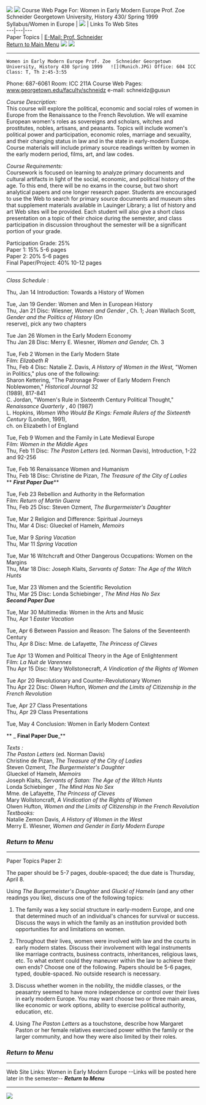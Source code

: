 ![](bluetop1.gif) ![](banner.gif)   Course Web Page For: Women in Early Modern
Europe Prof. Zoe  Schneider Georgetown University, History 430/ Spring 1999
Syllabus/Women in  Europe  |  ![](Munich.JPG) | Links To Web Sites  
---|---|---  
Paper Topics |  [E-Mail: Prof. Schneider
](mailto:schneidz@gusun.georgetown.edu)  
  [Return to Main Menu](http://www.georgetown.edu/faculty/schneidz/index.html)
![](banner.gif) ![](bluetop1.gif)

* * *

    Women in Early Modern Europe Prof. Zoe  Schneider Georgetown University, History 430 Spring 1999   ![](Munich.JPG) Office: 604 ICC                                                                                                                                 Class: T, Th 2:45-3:55   
Phone: 687-6061
Room: ICC  211A Course Web Pages: www.georgetown.edu/faculty/schneidz e-mail:
schneidz@gusun

_Course Description:_  
This course will explore the political, economic and social roles of women in
Europe from the Renaissance to the French Revolution. We will examine European
women's roles as sovereigns and  scholars, witches and prostitutes, nobles,
artisans, and peasants. Topics will include women's political power and
participation, economic roles, marriage and sexuality, and their changing
status in law and in the state in early-modern Europe.  Course materials will
include primary source readings written by women in the early modern period,
films, art, and law codes.

_Course Requirements:_  
Coursework is focused on learning to analyze primary documents and cultural
artifacts in light of the social, economic, and political history of the age.
To this end, there will be no exams in the course, but two short analytical
papers and one longer research paper. Students are encouraged to use the Web
to search for primary source documents and museum sites that supplement
materials available in Lauinger Library; a list of history and art Web sites
will be provided. Each student will also give a short class presentation on a
topic of their choice during the semester, and class participation in
discussion throughout the semester will be a significant portion of your
grade.  
    
Participation Grade:  25%  
Paper 1:  15%  5-6 pages  
Paper 2:  20% 5-6   pages  
Final Paper/Project: 40% 10-12 pages  


* * *

_Class Schedule_ :

Thu, Jan 14        Introduction: Towards a History of Women

Tue, Jan 19        Gender: Women and Men in European History  
Thu, Jan 21        Disc: Wiesner, _Women and Gender_ , Ch. 1; Joan Wallach
Scott, _Gender and the Politics of History_ (On  
                            reserve), pick any two chapters 

Tue Jan 26        Women in the Early Modern Economy  
Thu Jan 28        Disc: Merry E. Wiesner, _Women and Gender,_ Ch. 3

Tue, Feb 2        Women in the Early Modern State  
                            Film: _Elizabeth R_   
Thu, Feb 4        Disc: Natalie Z. Davis, _A History of Women in the West,_
"Women in Politics," plus one of the following:  
                            Sharon Kettering, "The Patronage Power of Early Modern French Noblewomen," _Historical Journal_ 32   
                             (1989), 817-841   
                             C. Jordan, "Women's Rule in Sixteenth Century Political Thought," _Renaissance Quarterly_ , 40 (1987)   
                            L. Hopkins, _Women Who Would Be Kings: Female Rulers of the Sixteenth Century_ (London, 1991),   
                            ch. on Elizabeth I of England 

Tue, Feb 9        Women and the Family in Late Medieval Europe  
                         Film: _Women in the Middle Ages_   
Thu, Feb 11       Disc: _The Paston Letters_ (ed. Norman Davis), Introduction,
1-22 and 92-256

Tue, Feb 16        Renaissance Women and Humanism  
Thu, Feb 18        Disc: Christine de Pizan, _The Treasure of the City of
Ladies_  
                            ** _**First Paper Due**_**

Tue, Feb 23        Rebellion and Authority in the Reformation  
                            Film: _Return of Martin Guerre_   
Thu, Feb 25        Disc: Steven Ozment, _The Burgermeister's Daughter_

Tue, Mar 2        Religion and Difference: Spiritual Journeys  
Thu, Mar 4        Disc: Glueckel of Hameln, _Memoirs_

Tue, Mar 9          _Spring Vacation_  
Thu, Mar 11        _Spring Vacation_

Tue, Mar 16        Witchcraft and Other Dangerous Occupations: Women on the
Margins  
Thu, Mar 18         Disc: Joseph Klaits, _Servants of Satan: The Age of the
Witch Hunts_

Tue, Mar 23        Women and the Scientific Revolution  
Thu, Mar 25        Disc: Londa Schiebinger _, The Mind Has No Sex_  
                            **_**Second Paper Due**_**

Tue, Mar 30       Multimedia: Women in the Arts and Music  
Thu, Apr 1          _Easter Vacation_

Tue, Apr 6        Between Passion and Reason: The Salons of the Seventeenth
Century  
Thu, Apr 8        Disc: Mme. de Lafayette, _The Princess of Cleves_

Tue Apr 13        Women and Political Theory in the Age of Enlightenment  
                            Film: _La Nuit de Varennes_   
Thu Apr 15        Disc: Mary Wollstonecraft, _A Vindication of the Rights of
Women_

Tue Apr 20        Revolutionary and Counter-Revolutionary Women  
Thu Apr 22        Disc: Olwen Hufton, _Women and the Limits of Citizenship in
the French Revolution_

Tue, Apr 27        Class Presentations  
Thu, Apr 29        Class Presentations

Tue, May 4          Conclusion: Women in Early Modern Context

**                          _  **Final Paper Due**_**

  _Texts :_  
_The Paston Letters_ (ed. Norman Davis)  
Christine de Pizan, _The Treasure of the City of Ladies_  
Steven Ozment, _The Burgermeister's Daughter_  
Glueckel of Hameln, _Memoirs_  
Joseph Klaits, _Servants of Satan: The Age of the Witch Hunts_  
Londa Schiebinger _, The Mind Has No Sex_  
Mme. de Lafayette, _The Princess of Cleves_  
Mary Wollstoncraft, _A Vindication of the Rights of Women_  
Olwen Hufton, _Women and the Limits of Citizenship in the French Revolution_  
_Textbooks:_  
Natalie Zemon Davis, _A History of Women in the West_  
Merry E. Wiesner, _Women and Gender in Early Modern Europe_  


###  _Return to Menu_

* * *

  
Paper Topics Paper 2:  

The paper should be 5-7  pages, double-spaced; the due date is Thursday, April
8.

 Using _The Burgermeister's Daughter_ and _Gluckl of Hameln_ (and any other
readings you like), discuss one of the following topics:

1.  The family was a key social structure in early-modern Europe, and one that determined much of an individual's chances for survival or success.  Discuss the ways in which the family as an institution provided both opportunities for and limitations on women.

2.  Throughout their lives, women were involved with law and the courts in early modern states.  Discuss their involvement with legal instruments like marriage contracts, business contracts, inheritances, religious laws, etc.  To what extent could they maneuver within the law to achieve their own ends?         Choose one of the following.  Papers should be 5-6 pages, typed, double-spaced.  No outside research is necessary.   
    
1.  Discuss whether women in the nobility, the middle classes, or the peasantry seemed to have more independence or control over their lives in early modern Europe.  You may want choose two or three main areas, like economic or work options, ability to exercise political authority, education, etc. 

2.  Using _The Paston Letters_ as a touchstone, describe how Margaret Paston or her female relatives exercised power within the family or the larger community, and how they were also limited by their roles.   
    


###  _Return to Menu_

* * *

Web Site Links: Women in Early Modern Europe \--Links will be posted here
later in the semester-- **_Return to Menu_**

* * *

![](sealtrans.gif)

